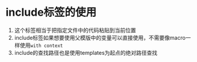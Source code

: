 # include标签的使用
1. 这个标签相当于把指定文件中的代码粘贴到当前位置
2. include标签如果想要使用父模版中的变量可以直接使用，不需要像macro一样使用`with context`
3. include的查找路径也是使用templates为起点的绝对路径查找